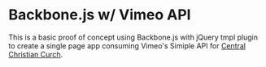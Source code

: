 # Backbone.js w/ Vimeo API

This is a basic proof of concept using Backbone.js with jQuery tmpl plugin to create a single page app consuming Vimeo's Simiple API for [Central Christian Curch](http://www.centralaz.com).